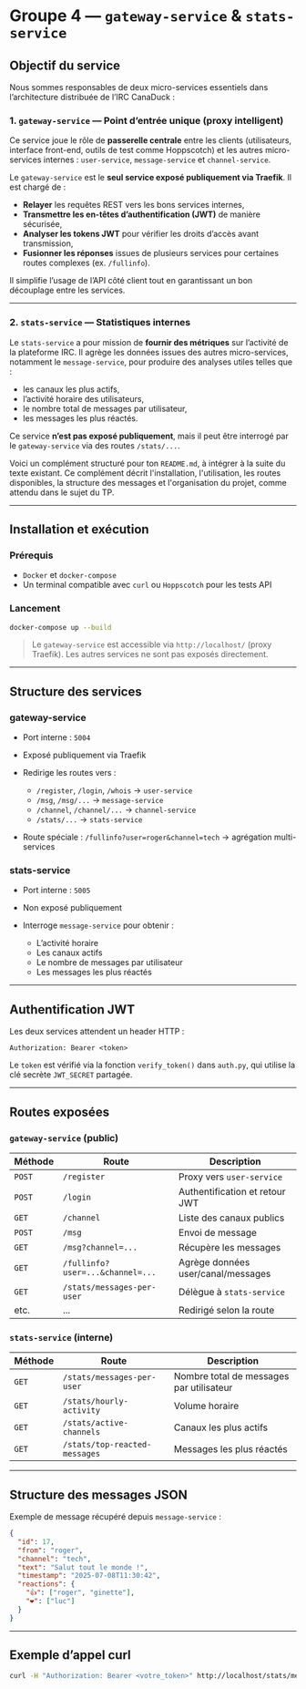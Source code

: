 # Groupe 4 — `gateway-service` & `stats-service`

## Objectif du service

Nous sommes responsables de deux micro-services essentiels dans l’architecture distribuée de l’IRC CanaDuck :

### 1. `gateway-service` — Point d’entrée unique (proxy intelligent)

Ce service joue le rôle de **passerelle centrale** entre les clients (utilisateurs, interface front-end, outils de test comme Hoppscotch) et les autres micro-services internes : `user-service`, `message-service` et `channel-service`.

Le `gateway-service` est le **seul service exposé publiquement via Traefik**. Il est chargé de :

- **Relayer** les requêtes REST vers les bons services internes,
- **Transmettre les en-têtes d’authentification (JWT)** de manière sécurisée,
- **Analyser les tokens JWT** pour vérifier les droits d’accès avant transmission,
- **Fusionner les réponses** issues de plusieurs services pour certaines routes complexes (ex. `/fullinfo`).

Il simplifie l’usage de l’API côté client tout en garantissant un bon découplage entre les services.

---

### 2. `stats-service` — Statistiques internes

Le `stats-service` a pour mission de **fournir des métriques** sur l’activité de la plateforme IRC. Il agrège les données issues des autres micro-services, notamment le `message-service`, pour produire des analyses utiles telles que :

- les canaux les plus actifs,
- l’activité horaire des utilisateurs,
- le nombre total de messages par utilisateur,
- les messages les plus réactés.

Ce service **n’est pas exposé publiquement**, mais il peut être interrogé par le `gateway-service` via des routes `/stats/...`.

Voici un complément structuré pour ton `README.md`, à intégrer à la suite du texte existant. Ce complément décrit l'installation, l'utilisation, les routes disponibles, la structure des messages et l'organisation du projet, comme attendu dans le sujet du TP.

---

## Installation et exécution

### Prérequis

* `Docker` et `docker-compose`
* Un terminal compatible avec `curl` ou `Hoppscotch` pour les tests API

### Lancement

```bash
docker-compose up --build
```

> Le `gateway-service` est accessible via `http://localhost/` (proxy Traefik).
> Les autres services ne sont pas exposés directement.

---

## Structure des services

### gateway-service

* Port interne : `5004`
* Exposé publiquement via Traefik
* Redirige les routes vers :

  * `/register`, `/login`, `/whois` → `user-service`
  * `/msg`, `/msg/...` → `message-service`
  * `/channel`, `/channel/...` → `channel-service`
  * `/stats/...` → `stats-service`
* Route spéciale : `/fullinfo?user=roger&channel=tech` → agrégation multi-services

### stats-service

* Port interne : `5005`
* Non exposé publiquement
* Interroge `message-service` pour obtenir :

  * L’activité horaire
  * Les canaux actifs
  * Le nombre de messages par utilisateur
  * Les messages les plus réactés

---

## Authentification JWT

Les deux services attendent un header HTTP :

```
Authorization: Bearer <token>
```

Le `token` est vérifié via la fonction `verify_token()` dans `auth.py`, qui utilise la clé secrète `JWT_SECRET` partagée.

---

## Routes exposées

### `gateway-service` (public)

| Méthode | Route                            | Description                        |
| ------- | -------------------------------- | ---------------------------------- |
| `POST`  | `/register`                      | Proxy vers `user-service`          |
| `POST`  | `/login`                         | Authentification et retour JWT     |
| `GET`   | `/channel`                       | Liste des canaux publics           |
| `POST`  | `/msg`                           | Envoi de message                   |
| `GET`   | `/msg?channel=...`               | Récupère les messages              |
| `GET`   | `/fullinfo?user=...&channel=...` | Agrège données user/canal/messages |
| `GET`   | `/stats/messages-per-user`       | Délègue à `stats-service`          |
| etc.    | ...                              | Redirigé selon la route            |

### `stats-service` (interne)

| Méthode | Route                         | Description                              |
| ------- | ----------------------------- | ---------------------------------------- |
| `GET`   | `/stats/messages-per-user`    | Nombre total de messages par utilisateur |
| `GET`   | `/stats/hourly-activity`      | Volume horaire                           |
| `GET`   | `/stats/active-channels`      | Canaux les plus actifs                   |
| `GET`   | `/stats/top-reacted-messages` | Messages les plus réactés                |

---

## Structure des messages JSON

Exemple de message récupéré depuis `message-service` :

```json
{
  "id": 17,
  "from": "roger",
  "channel": "tech",
  "text": "Salut tout le monde !",
  "timestamp": "2025-07-08T11:30:42",
  "reactions": {
    "👍": ["roger", "ginette"],
    "❤️": ["luc"]
  }
}
```

---

## Exemple d’appel curl

```bash
curl -H "Authorization: Bearer <votre_token>" http://localhost/stats/messages-per-user
```
